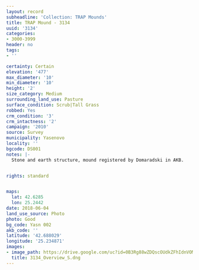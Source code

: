 ```yaml
---
layout: record
subheadline: 'Collection: TRAP Mounds'
title: TRAP Mound - 3134
uuid: '3134'
categories:
- 3000-3999
header: no
tags:
- ''

certainty: Certain
elevation: '477'
max_diameter: '10'
min_diameter: '10'
height: '2'
size_category: Medium
surrounding_land_use: Pasture
surface_condition: Scrub|Tall Grass
robbed: Yes
crm_condition: '3'
crm_intactness: '2'
campaign: '2010'
source: Survey
municipality: Yasenovo
locality: ''
bgcode: DS001
notes: |-
  Stone and earth structure, mound registered by Domaradski in AKB.


rights: standard


maps:
  lat: 42.6285
  lon: 25.2442
date: 2018-06-04
land_use_source: Photo
photo: Good
bg_code: Yasn 002
akb_code: ''
latitude: '42.688029'
longitude: '25.234871'
images:
- image_path: https://drive.google.com/uc?id=0B3Rg88wZDQscOUdkZFhIdnVOM1k
  title: 3134_Overview_S.dng
---
```

